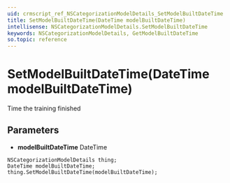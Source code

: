 ```yaml
---
uid: crmscript_ref_NSCategorizationModelDetails_SetModelBuiltDateTime
title: SetModelBuiltDateTime(DateTime modelBuiltDateTime)
intellisense: NSCategorizationModelDetails.SetModelBuiltDateTime
keywords: NSCategorizationModelDetails, GetModelBuiltDateTime
so.topic: reference
---
```


# SetModelBuiltDateTime(DateTime modelBuiltDateTime)

Time the training finished

## Parameters

* **modelBuiltDateTime** DateTime

```crmscript
NSCategorizationModelDetails thing;
DateTime modelBuiltDateTime;
thing.SetModelBuiltDateTime(modelBuiltDateTime);
```


